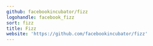 ```yaml
---
github: facebookincubator/fizz
logohandle: facebook_fizz
sort: fizz
title: Fizz
website: 'https://github.com/facebookincubator/fizz'
---
```

